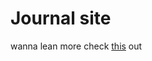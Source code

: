 # Journal site

wanna lean more check [this](https://medium.com/@nicholas1singh/decentralized-journaling-what-i-learned-writing-my-first-solidity-project-cdd096bb30e9) out 
